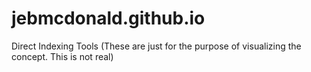 # jebmcdonald.github.io
Direct Indexing Tools (These are just for the purpose of visualizing the concept.  This is not real)
